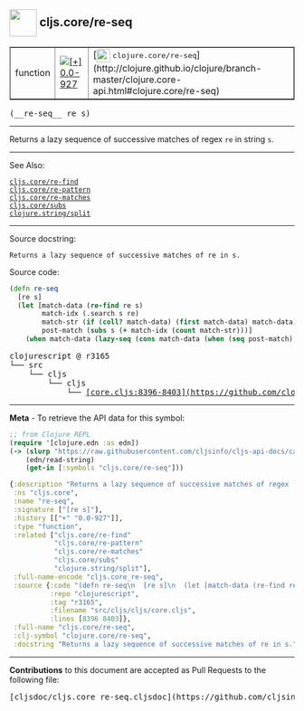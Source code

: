 ## <img width="48px" valign="middle" src="http://i.imgur.com/Hi20huC.png"> cljs.core/re-seq

 <table border="1">
<tr>

<td>function</td>
<td><a href="https://github.com/cljsinfo/cljs-api-docs/tree/0.0-927"><img valign="middle" alt="[+] 0.0-927" src="https://img.shields.io/badge/+-0.0--927-lightgrey.svg"></a> </td>
<td>
[<img height="24px" valign="middle" src="http://i.imgur.com/1GjPKvB.png"> <samp>clojure.core/re-seq</samp>](http://clojure.github.io/clojure/branch-master/clojure.core-api.html#clojure.core/re-seq)
</td>
</tr>
</table>

 <samp>
(__re-seq__ re s)<br>
</samp>

---

Returns a lazy sequence of successive matches of regex `re` in string `s`.

---


See Also:

[`cljs.core/re-find`](cljs.core_re-find.md)<br>
[`cljs.core/re-pattern`](cljs.core_re-pattern.md)<br>
[`cljs.core/re-matches`](cljs.core_re-matches.md)<br>
[`cljs.core/subs`](cljs.core_subs.md)<br>
[`clojure.string/split`](clojure.string_split.md)<br>

---

Source docstring:

```
Returns a lazy sequence of successive matches of re in s.
```

Source code:

```clj
(defn re-seq
  [re s]
  (let [match-data (re-find re s)
        match-idx (.search s re)
        match-str (if (coll? match-data) (first match-data) match-data)
        post-match (subs s (+ match-idx (count match-str)))]
    (when match-data (lazy-seq (cons match-data (when (seq post-match) (re-seq re post-match)))))))
```

 <pre>
clojurescript @ r3165
└── src
    └── cljs
        └── cljs
            └── <ins>[core.cljs:8396-8403](https://github.com/clojure/clojurescript/blob/r3165/src/cljs/cljs/core.cljs#L8396-L8403)</ins>
</pre>


---

__Meta__ - To retrieve the API data for this symbol:

```clj
;; from Clojure REPL
(require '[clojure.edn :as edn])
(-> (slurp "https://raw.githubusercontent.com/cljsinfo/cljs-api-docs/catalog/cljs-api.edn")
    (edn/read-string)
    (get-in [:symbols "cljs.core/re-seq"]))
```

```clj
{:description "Returns a lazy sequence of successive matches of regex `re` in string `s`.",
 :ns "cljs.core",
 :name "re-seq",
 :signature ["[re s]"],
 :history [["+" "0.0-927"]],
 :type "function",
 :related ["cljs.core/re-find"
           "cljs.core/re-pattern"
           "cljs.core/re-matches"
           "cljs.core/subs"
           "clojure.string/split"],
 :full-name-encode "cljs.core_re-seq",
 :source {:code "(defn re-seq\n  [re s]\n  (let [match-data (re-find re s)\n        match-idx (.search s re)\n        match-str (if (coll? match-data) (first match-data) match-data)\n        post-match (subs s (+ match-idx (count match-str)))]\n    (when match-data (lazy-seq (cons match-data (when (seq post-match) (re-seq re post-match)))))))",
          :repo "clojurescript",
          :tag "r3165",
          :filename "src/cljs/cljs/core.cljs",
          :lines [8396 8403]},
 :full-name "cljs.core/re-seq",
 :clj-symbol "clojure.core/re-seq",
 :docstring "Returns a lazy sequence of successive matches of re in s."}

```

---

__Contributions__ to this document are accepted as Pull Requests to the following file:

 <pre>
[cljsdoc/cljs.core_re-seq.cljsdoc](https://github.com/cljsinfo/cljs-api-docs/blob/master/cljsdoc/cljs.core_re-seq.cljsdoc)
</pre>

